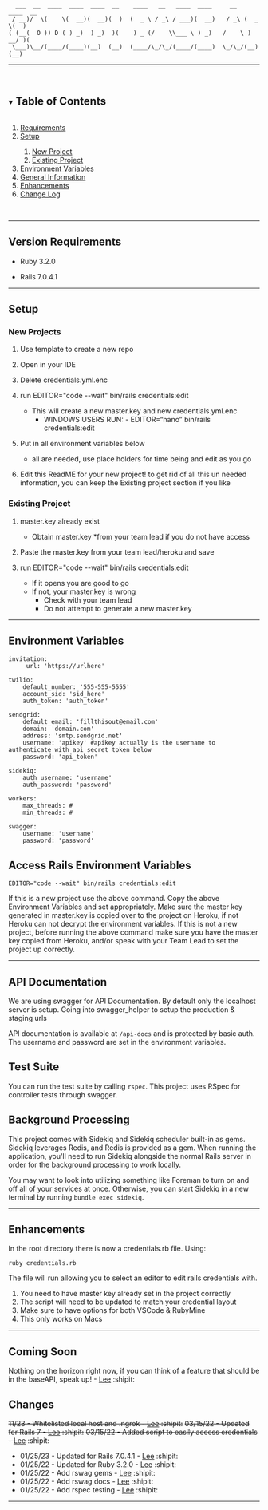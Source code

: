 

      ___  __  ____  ____  ____  __    ____   __   ____  ____     __   ____  __  
     / __)/  \(    \(  __)(  __)(  )  (  _ \ / _\ / ___)(  __)   / _\ (  _ \(  )
    ( (__(  O )) D ( ) _)  ) _)  )(    ) _ (/    \\___ \ ) _)   /    \ ) __/ )(  
     \___)\__/(____/(____)(__)  (__)  (____/\_/\_/(____/(____)  \_/\_/(__)  (__)

<hr>

<br>
<details open="open">
  <summary><h2 style="display: inline-block">Table of Contents</h2></summary>
  <ol>
    <li><a href="#version">Requirements</a></li>
        <li><a href="#setup">Setup</a></li>
            <ol>
                <li><a href="#new">New Project</a></li>
                <li><a href="#existing">Existing Project</a></li>
            </ol>
    <li><a href="#environment">Environment Variables</a></li>
    <li><a href="#general">General Information</a></li>
   <li> <a href="#enhance">Enhancements</a></li>
<li><a href="#changes">Change Log</a></li>
  </ol>
</details>
<br><hr id="version">

## Version Requirements

<div id="version">
  
* Ruby 3.2.0
  
* Rails 7.0.4.1
  
</div>
<hr> 

## Setup

<div id="new">
  
### New Projects

1. Use template to create a new repo
   
2. Open in your IDE
3. Delete credentials.yml.enc
4. run EDITOR="code --wait" bin/rails credentials:edit
    * This will create a new master.key and new credentials.yml.enc
      * WINDOWS USERS RUN:
            - EDITOR=“nano” bin/rails credentials:edit
    
5. Put in all environment variables below
    * all are needed, use place holders for time being and edit as you go
    
6. Edit this ReadME for your new project! to get rid of all this un needed information, you can keep the Existing project section if you like
</div>

<div id="existing">
  
### Existing Project

1. master.key already exist
    * Obtain master.key 
      *from your team lead if you do  not have access 
          
2. Paste the master.key from your team lead/heroku and save
3. run EDITOR="code --wait" bin/rails credentials:edit
    * If it opens you are good to go
    * If not, your master.key is wrong
        * Check with your team lead
        * Do not attempt to generate a new master.key
    
  </div>  
<hr>

<div id="environment">

## Environment Variables

    invitation:
         url: 'https://urlhere'

    twilio:
        default_number: '555-555-5555'
        account_sid: 'sid_here'
        auth_token: 'auth_token'

    sendgrid:
        default_email: 'fillthisout@email.com'
        domain: 'domain.com'
        address: 'smtp.sendgrid.net'
        username: 'apikey' #apikey actually is the username to authenticate with api secret token below
        password: 'api_token'

    sidekiq:
        auth_username: 'username'
        auth_password: 'password'

    workers:
        max_threads: #
        min_threads: #

    swagger:
        username: 'username'
        password: 'password'

## Access Rails Environment Variables

    EDITOR="code --wait" bin/rails credentials:edit

If this is a new project use the above command. Copy the above Environment Variables and set appropriately. Make sure the master key generated in master.key is copied over to the 
project on Heroku, if not Heroku can not decrypt the environment variables. If this is not a new project, before running
the above command make sure you have the master key copied from Heroku, and/or speak with your Team Lead to set the project
up correctly.
</div>

<hr>

<div id="general">

## API Documentation

We are using swagger for API Documentation. By default only the localhost server is setup. Going into swagger_helper to setup the production & staging urls

API documentation is available at `/api-docs` and is protected by basic auth. The username and password are set in the environment variables.


## Test Suite

You can run the test suite by calling `rspec`. This project uses RSpec for controller tests through swagger.

## Background Processing

This project comes with Sidekiq and Sidekiq scheduler built-in as gems. Sidekiq leverages Redis, and Redis is provided as a gem. When running the application, you'll need to run Sidekiq alongside the normal Rails server in order for the background processing to work locally.

You may want to look into utilizing something like Foreman to turn on and off all of your services at once. Otherwise, you can start Sidekiq in a new terminal by running `bundle exec sidekiq`.
</div>
<hr>

<div id="enhance">
      
## Enhancements
      
      
In the root directory there is now a credentials.rb file. Using:

`ruby credentials.rb`

The file will run allowing you to select an editor to edit rails credentials with.
<ol>
<li>You need to have master key already set in the project correctly</li>
<li>The script will need to be updated to match your credential layout</li>
<li>Make sure to have options for both VSCode & RubyMine</li>
<li>This only works on Macs</li>
</ol>

</div>
<hr>
<div id="changes">

## Coming Soon

Nothing on the horizon right now, if you can think of a feature that should be in the baseAPI, speak up! - [Lee](https://github.com/leehodges) :shipit:


## Changes
~~11/23 - Whitelisted local host and .ngrok - [Lee](https://github.com/leehodges) :shipit:~~
~~03/15/22 - Updated for Rails 7  - [Lee](https://github.com/leehodges) :shipit:~~
~~03/15/22 - Added script to easily access credentials - [Lee](https://github.com/leehodges) :shipit:~~
      <ul>
            <li>01/25/23 - Updated for Rails 7.0.4.1  - [Lee](https://github.com/leehodges) :shipit:</li>
            <li>01/25/22 - Updated for Ruby 3.2.0 - [Lee](https://github.com/leehodges) :shipit:</li>
            <li>01/25/22 - Add rswag gems - [Lee](https://github.com/leehodges) :shipit:</li>
            <li>01/25/22 - Add rswag docs - [Lee](https://github.com/leehodges) :shipit:</li>
            <li>01/25/22 - Add rspec testing - [Lee](https://github.com/leehodges) :shipit:</li>
      </ul>
</div>
<hr>
